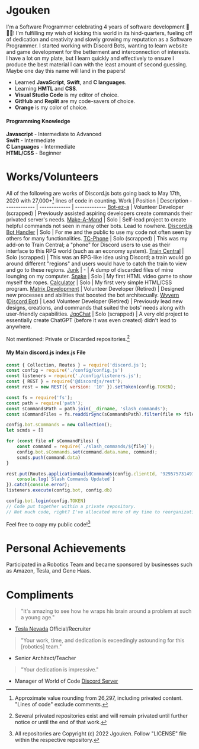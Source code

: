 # Jgouken
I'm a Software Programmer celebrating 4 years of software development 🎉🎉🎉! I'm fulfilling my wish of kicking this world in its hind-quarters, fueling off of dedication and creativity and slowly growing my reputation as a Software Programmer. I started working with Discord Bots, wanting to learn website and game development for the betterment and interconnection of interests. I have a lot on my plate, but I learn quickly and effectively to ensure I produce the best material I can with the least amount of second guessing. Maybe one day this name will land in the papers!

- Learned **JavaScript**, **Swift**, and **C languages**.
- Learning **HMTL** and **CSS**.
- **Visual Studio Code** is my editor of choice.
- **GitHub** and **Replit** are my code-savers of choice.
- **Orange** is my color of choice.

#### Programming Knowledge
**Javascript** - Intermediate to Advanced\
**Swift** - Intermediate\
**C Languages** - Intermediate\
**HTML/CSS** - Beginner

# Works/Volunteers
All of the following are works of Discord.js bots going back to May 17th, 2020 with 27,000+[^1] lines of code in counting.
Work  | Position | Description
------------- | ------------- | -------------
[Bot-ez-a](https://github.com/Jgouken/BOT-ez-a) | Volunteer Developer (scrapped) | Previously assisted aspiring developers create commands their privated server's needs.
[Make-A-Mand](https://github.com/Jgouken/MakeAMand) | Solo | Self-lead project to create helpful commands not seen in many other bots. Lead to nowhere.
[Discord.js Bot Handler](https://github.com/Jgouken/Discord.js-Basic-Bot-Handler) | Solo | For me and the public to use my code not often seen by others for many functionalities.
[TC-Phone](https://github.com/Jgouken/TC-Phone) | Solo (scrapped) | This was my add-on to Train Central; a "phone" for Discord users to use as their interface to this RPG world (such as an economy system).
[Train Central](https://github.com/Jgouken/Train-Central) | Solo (scrapped) | This was an RPG-like idea using Discord; a train would go around different "regions" and users would have to catch the train to view and go to these regions.
[Junk](https://github.com/Jgouken/Junk) | - | A dump of discarded files of mine lounging on my computer.
[Snake](https://github.com/Jgouken/snake) | Solo | My first HTML video game to show myself the ropes.
[Calculator](https://github.com/Jgouken/calculator) | Solo | My first very simple HTML/CSS program.
[Matrix Development](https://github.com/MatrixDevelopment-GH) | Volunteer Developer (Retired) | Designed new processes and abilities that boosted the bot architecually.
[Wyvern](https://wyvern.host/) ([Discord Bot](https://discordbotlist.com/bots/wyvern)) | Lead Volunteer Developer (Retired) | Previously lead new designs, creations, and commands that suited the bots' needs along with user-friendly capabilities.
[JgoChat](https://github.com/Jgouken/JgoChat) | Solo (scrapped) | A very old project to essentially create ChatGPT (before it was even created) didn't lead to anywhere.

Not mentioned: Private or Discarded repositories.[^2]
#### My Main discord.js index.js File

```javascript
const { Collection, Routes } = require('discord.js');
const config = require('./config/config.js')
const listeners = require('./config/listeners.js');
const { REST } = require('@discordjs/rest');
const rest = new REST({ version: '10' }).setToken(config.TOKEN);

const fs = require('fs');
const path = require('path');
const sCommandsPath = path.join(__dirname, 'slash_commands');
const sCommandFiles = fs.readdirSync(sCommandsPath).filter(file => file.endsWith('.js'));

config.bot.sCommands = new Collection();
let scmds = []

for (const file of sCommandFiles) {
	const command = require(`./slash_commands/${file}`);
	config.bot.sCommands.set(command.data.name, command);
	scmds.push(command.data)
}

rest.put(Routes.applicationGuildCommands(config.clientId, '929575731497951312'), { body: scmds.map(command => command.toJSON()) }).then(() => {
	console.log(`Slash Commands Updated`)
}).catch(console.error);
listeners.execute(config.bot, config.db)

config.bot.login(config.TOKEN)
// Code put together within a private repository.
// Not much code, right? I've allocated more of my time to reorganization, just so that I know exactly where what happens.
```
Feel free to copy my public code![^3]

# Personal Achievements
Participated in a Robotics Team and became sponsored by businesses such as Amazon, Tesla, and Gene Haas.

# Compliments

> "It's amazing to see how he wraps his brain around a problem at such a young age."
- [Tesla Nevada](https://www.tesla.com/gigafactory) Official/Recruiter
> "Your work, time, and dedication is exceedingly astounding for this [robotics] team."
- Senior Architect/Teacher
> "Your dedication is impressive."
- Manager of World of Code [Discord Server](http://discord.gg/program)

[^1]: Approximate value rounding from 26,297, including privated content. "Lines of code" exclude comments.
[^2]: Several privated repositories exist and will remain privated until further notice or until the end of that work.
[^3]: All repositories are Copyright (c) 2022 Jgouken. Follow "LICENSE" file within the respective repository.
